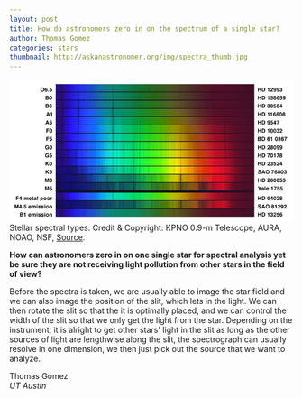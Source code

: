 ```yaml
---
layout: post
title: How do astronomers zero in on the spectrum of a single star?
author: Thomas Gomez
categories: stars
thumbnail: http://askanastronomer.org/img/spectra_thumb.jpg
---
```

<div class="image">
<img src="/img/spectra.jpg">
<div class="caption">Stellar spectral types. Credit & Copyright: KPNO 0.9-m Telescope, AURA, NOAO, NSF, <a href="http://apod.nasa.gov/apod/ap040418.html">Source</a>.</div>
</div>

**How can astronomers zero in on one single star for spectral analysis yet be sure they are not receiving light pollution from other stars in the field of view?**

Before the spectra is taken, we are usually able to image the star field and we can also image the position of the slit, which lets in the light. We can then rotate the slit so that the it is optimally placed, and we can control the width of the slit so that we only get the light from the star. Depending on the instrument, it is alright to get other stars' light in the slit as long as the other sources of light are lengthwise along the slit, the spectrograph can usually resolve in one dimension, we then just pick out the source that we want to analyze.

Thomas Gomez<br>
*UT Austin*
